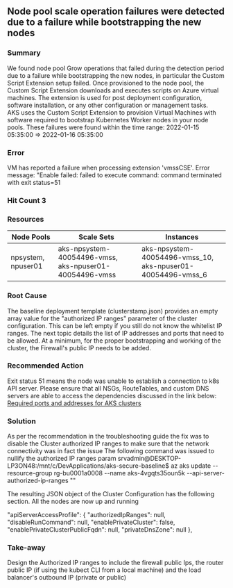 ## Node pool scale operation failures were detected due to a failure while bootstrapping the new nodes
### Summary	
We found node pool Grow operations that failed during the detection period due to a failure while bootstrapping the new nodes, in particular the Custom Script Extension setup failed. Once provisioned to the node pool, the Custom Script Extension downloads and executes scripts on Azure virtual machines. The extension is used for post deployment configuration, software installation, or any other configuration or management tasks.  
AKS uses the Custom Script Extension to provision Virtual Machines with software required to bootstrap Kubernetes Worker nodes in your node pools. These failures were found within the time range: 2022-01-15 05:35:00 ⇒ 2022-01-16 05:35:00

### Error
VM has reported a failure when processing extension 'vmssCSE'. Error message: "Enable failed: failed to execute command: command terminated with exit status=51
### Hit Count	3
### Resources	
|Node Pools|	Scale Sets| 	Instances |
|----------|---------------|--------------|
|npsystem, npuser01| aks-npsystem-40054496-vmss, aks-npuser01-40054496-vmss| aks-npsystem-40054496-vmss_10, aks-npuser01-40054496-vmss_6| 

### Root Cause
The baseline deployment template (clusterstamp.json) provides an empty array value for the "authorized IP ranges" parameter of the cluster configuration. This can be left empty if you still do not know the whitelist IP ranges. The next topic details the list of IP addresses and ports that need to be allowed. At a minimum, for the proper bootstrapping and working of the cluster, the Firewall's public IP needs to be added. 

### Recommended Action
Exit status 51 means the node was unable to establish a connection to k8s API server. Please ensure that all NSGs, RouteTables, and custom DNS servers are able to access the dependencies discussed in the link below:
[Required ports and addresses for AKS clusters](https://docs.microsoft.com/en-us/azure/aks/limit-egress-traffic#required-outbound-network-rules-and-fqdns-for-aks-clusters)

### Solution
As per the recommendation in the troubleshooting guide the fix was to disable the Cluster authorized IP ranges to make sure that the network connectivity was in fact the issue
The following command was issued to nullify the authorized IP ranges param
srvadmin@DESKTOP-LP3ON48:/mnt/c/DevApplications/aks-secure-baseline$ az aks update --resource-group rg-bu0001a0008 --name aks-4vgqts35oun5k --api-server-authorized-ip-ranges ""


The resulting JSON object of the Cluster Configuration has the following section. All the nodes are now up and running

  "apiServerAccessProfile": {
    "authorizedIpRanges": null,
    "disableRunCommand": null,
    "enablePrivateCluster": false,
    "enablePrivateClusterPublicFqdn": null,
    "privateDnsZone": null
  },

### Take-away
Design the Authorized IP ranges to include the firewall public Ips, the router public IP (if using the kubect CLI from a local machine) and the load balancer's outbound IP (private or public)
